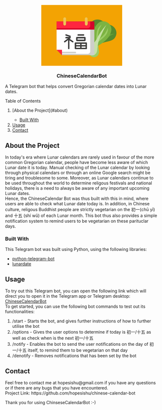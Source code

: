 <img src="https://github.com/hopesishu/chinese-calendar-bot/blob/main/images/botpic.png?raw=true" height="200" alt="picture of botpic" style="display: block; margin-left: auto; margin-right: auto">
<h3 style="text-align: center">ChineseCalendarBot</h3>

<span style="text-align: center">A Telegram bot that helps convert Gregorian calendar dates into Lunar dates.</span> 

Table of Contents
<ol>
    <li>[About the Project](#about)</li>
    <ul>
        <li><a href="built-with">Built With</a></li>
    </ul>
    <li><a href="usage">Usage</a></li>
    <li><a href="contact">Contact</a></li>
</ol>

<h2 name="about">About the Project</h2>
In today's era where Lunar calendars are rarely used in favour of the more common Gregorian calendar, people have become less aware of which Lunar date it is today. Manual checking of the Lunar calendar by looking through physical calendars or through an online Google search might be tiring and troublesome to some. Moreover, as Lunar calendars continue to be used throughout the world to determine religous festivals and national holidays, there is a need to always be aware of any important upcoming Lunar dates. 
<br>
Hence, the ChineseCalendar Bot was thus built with this in mind, where users are able to check what Lunar date today is. In addition, in Chinese culture, religous Buddhist people are strictly vegetarian on the 初一(chū yī) and 十五 (shí wǔ) of each Lunar month. This bot thus also provides a simple notification system to remind users to be vegetarian on these parituclar days. 

<h3 id="built-with">Built With</h3>
This Telegram bot was built using Python, using the following libraries:
<ul>
    <li><a href="https://pypi.org/project/python-telegram-bot/">python-telegram-bot</a></li>
    <li><a href="https://pypi.org/project/lunardate/">lunardate</a></li>
</ul>

<h2 id="usage">Usage</h2>
To try out this Telegram bot, you can open the following link which will direct you to open it in the Telegram app or Telegram desktop: <a href="t.me/chinesecalendar_bot.">ChineseCalendarBot</a>
<br>
To get started, you can use the following bot commands to test out its functionalities:
<ol>
    <li>/start - Starts the bot, and gives further instructions of how to further utilise the bot</li>
    <li>/options - Gives the user options to determine if today is 初一/十五 as well as check when is the next 初一/十五</li>
    <li>/notify - Enables the bot to send the user notifications on the day of 初一/十五 itself, to remind them to be vegetarian on that day</li>
    <li>/denotify - Removes notifications that has been set by the bot</li>
</ol>

<h2 id="contact">Contact</h2>
Feel free to contact me at hopesishu@gmail.com if you have any questions or if there are any bugs that you have encountered.
<br>
Project Link: https://github.com/hopesishu/chinese-calendar-bot

Thank you for using ChinseseCalendarBot :-)


